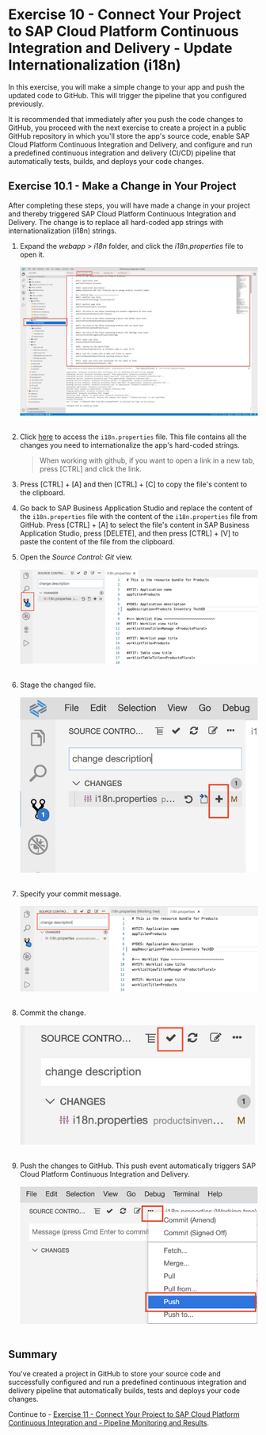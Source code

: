 # Exercise 10 - Connect Your Project to SAP Cloud Platform Continuous Integration and Delivery - Update Internationalization (i18n)

In this exercise, you will make a simple change to your app and push the updated code to GitHub. This will trigger the pipeline that you configured previously. 

It is recommended that immediately after you push the code changes to GitHub, you proceed with the next exercise to create a project in a public GitHub repository in which you'll store the app's source code, enable SAP Cloud Platform Continuous Integration and Delivery, and configure and run a predefined continuous integration and delivery (CI/CD) pipeline that automatically tests, builds, and deploys your code changes.

## Exercise 10.1 - Make a Change in Your Project

After completing these steps, you will have made a change in your project and thereby triggered SAP Cloud Platform Continuous Integration and Delivery. The change is to replace all hard-coded app strings with internationalization (i18n) strings.

1. Expand the *webapp > i18n* folder, and click the *i18n.properties* file to open it.
    <br><br>![Change Description](images/2020-10_BAS_i18n_Open_.jpg)<br><br>

2. Click [here](data/i18n.properties?raw=true) to access the `i18n.properties` file. This file contains all the changes you need to internationalize the app's hard-coded strings.
    >When working with github, if you want to open a link in a new tab, press [CTRL] and click the link.

3. Press [CTRL] + [A] and then [CTRL] + [C] to copy the file's content to the clipboard.

4. Go back to SAP Business Application Studio and replace the content of the `i18n.properties` file with the content of the `i18n.properties` file from GitHub. Press [CTRL] + [A] to select the file's content in SAP Business Application Studio, press [DELETE], and then press [CTRL] + [V] to paste the content of the file from the clipboard.

2. Open the *Source Control: Git* view.
    <br><br>![Git](./images/bas_git.png)<br><br>

3. Stage the changed file.
    <br><br>![Stage File](./images/bas_add_file_commit.png)<br><br>

4. Specify your commit message. 
    <br><br>![Changed File](./images/bas_commit_message.png)<br><br>

5. Commit the change.
    <br><br>![Changed File](./images/bas_commit.png)<br><br>

6. Push the changes to GitHub. This push event automatically triggers SAP Cloud Platform Continuous Integration and Delivery.
    <br><br>![Push Changes](./images/git_push_bas.png)<br><br>

## Summary

You've created a project in GitHub to store your source code and successfully configured and run a predefined continuous integration and delivery pipeline that automatically builds, tests and deploys your code changes.

Continue to - [Exercise 11 - Connect Your Project to SAP Cloud Platform Continuous Integration and - Pipeline Monitoring and Results](../ex11/README.md).